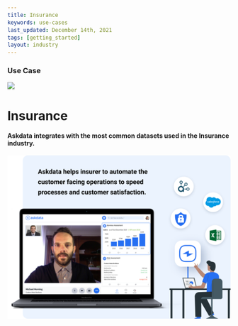 ```yaml
---
title: Insurance
keywords: use-cases
last_updated: December 14th, 2021
tags: [getting_started]
layout: industry
---
```


### Use Case

<p class="text-center"><img src="/media/use-cases/icons/industry-insurance.svg"></p>
<h1 class="text-center">Insurance</h1>

<h4 class="text-center">Askdata integrates with the most common datasets used in the Insurance industry.</h4>

<img src="/media/use-cases/insurance.png" class="image-doc">
